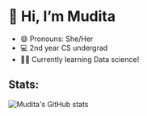 # 👋 Hi, I’m Mudita<br/>
- 😄 Pronouns: She/Her <br/>
- 💻 2nd year CS undergrad<br/>
- 👩‍💻 Currently learning Data science!<br/>
<!---🤝 Looking to collaborate on Machine learning projects  --->
<!--- 👀 I’m interested in learning --->
<!---
mudita08/mudita08 is a ✨ special ✨ repository because its `README.md` (this file) appears on your GitHub profile.
You can click the Preview link to take a look at your changes.
--->
## Stats:<br/>
![Mudita's GitHub stats](https://github-readme-stats.vercel.app/api?username=mudita08&show_icons=true&theme=radical)<br/>
<!--- [![Top Langs](https://github-readme-stats.vercel.app/api/top-langs/?username=mudita08&layout=compact)](https://github.com/mudita08/github-readme-stats) --->
